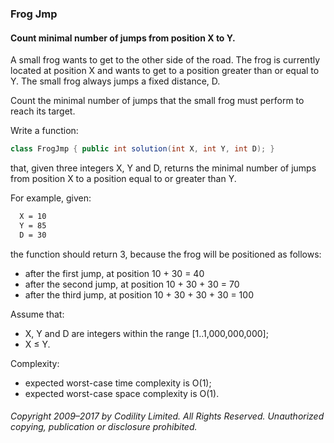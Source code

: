### Frog Jmp

#### Count minimal number of jumps from position X to Y.

A small frog wants to get to the other side of the road. The frog is currently located at position X and wants to get to a position greater than or equal to Y. The small frog always jumps a fixed distance, D.

Count the minimal number of jumps that the small frog must perform to reach its target.

Write a function:
```Java
class FrogJmp { public int solution(int X, int Y, int D); }
```
that, given three integers X, Y and D, returns the minimal number of jumps from position X to a position equal to or greater than Y.

For example, given:
```Bash
  X = 10
  Y = 85
  D = 30
```
the function should return 3, because the frog will be positioned as follows:

* after the first jump, at position 10 + 30 = 40
* after the second jump, at position 10 + 30 + 30 = 70
* after the third jump, at position 10 + 30 + 30 + 30 = 100

Assume that:

* X, Y and D are integers within the range [1..1,000,000,000];
* X ≤ Y.

Complexity:

* expected worst-case time complexity is O(1);
* expected worst-case space complexity is O(1).

###### Copyright 2009–2017 by Codility Limited. All Rights Reserved. Unauthorized copying, publication or disclosure prohibited.
